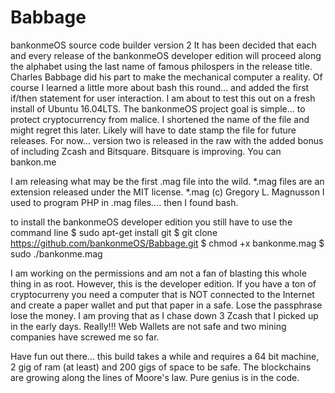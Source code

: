 # Babbage
bankonmeOS source code builder version 2
It has been decided that each and every release of the bankonmeOS developer edition will proceed along the alphabet using the last name of famous philospers in the release title. Charles Babbage did his part to make the mechanical computer a reality. Of course I learned a little more about bash this round... and added the first if/then statement for user interaction. I am about to test this out on a fresh install of Ubuntu 16.04LTS. The bankonmeOS project goal is simple... to protect cryptocurrency from malice. I shortened the name of the file and might regret this later. Likely will have to date stamp the file for future releases. For now... version two is released in the raw with the added bonus of including Zcash and Bitsquare. Bitsquare is improving. You can bankon.me

I am releasing what may be the first .mag file into the wild.
*.mag files are an extension released under the MIT license.
*.mag (c) Gregory L. Magnusson
I used to program PHP in .mag files.... then I found bash.

to install the bankonmeOS developer edition you still have to use the command line
$ sudo apt-get install git
$ git clone https://github.com/bankonmeOS/Babbage.git
$ chmod +x bankonme.mag
$ sudo ./bankonme.mag

I am working on the permissions and am not a fan of blasting this whole thing in as root. However, this is the developer edition. If you have a ton of cryptocurreny you need a computer that is NOT connected to the Internet and create a paper wallet and put that paper in a safe. Lose the passphrase lose the money. I am proving that as I chase down 3 Zcash that I picked up in the early days. Really!!! Web Wallets are not safe and two mining companies have screwed me so far.

Have fun out there... this build takes a while and requires a 64 bit machine, 2 gig of ram (at least) and 200 gigs of space to be safe. The blockchains are growing along the lines of Moore's law. Pure genius is in the code.
